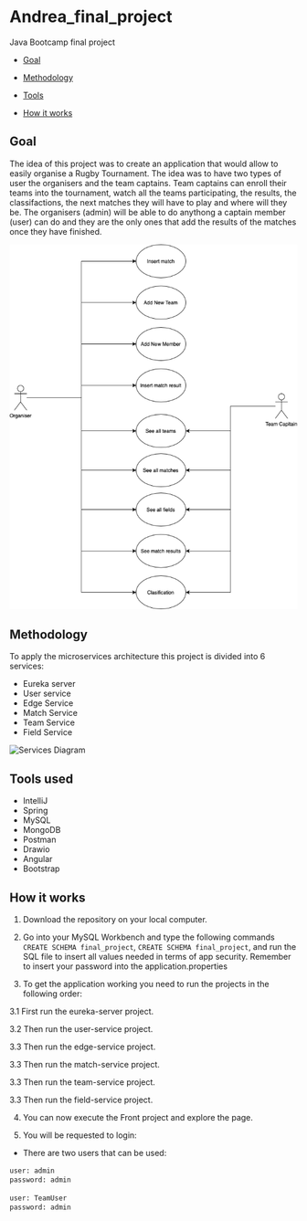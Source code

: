 # Andrea_final_project
Java Bootcamp final project

* [Goal](#goal)

* [Methodology](#methodology)

* [Tools](#tools)

* [How it works](#how-it-works)

## <a name="goal"></a>Goal
The idea of this project was to create an application that would allow to easily organise a Rugby Tournament. The idea was to have two types of user the organisers and the team captains.
Team captains can enroll their teams into the tournament, watch all the teams participating, the results, the classifactions, the next matches they will have to play and where will they be.
The organisers (admin) will be able to do anythong a captain member (user) can do and they are the only ones that add the results of the matches once they have finished.

![Functional Diagram](/img/Rugby_Functional_Diagram.png)

## <a name="methodology"></a>Methodology
To apply the microservices architecture this project is divided into 6 services:
      
- Eureka server
- User service
- Edge Service
- Match Service
- Team Service
- Field Service

![Services Diagram](/img/Rugby_Services_Diagram.png.png)


## <a name="tools"></a>Tools used
- IntelliJ
- Spring
- MySQL
- MongoDB
- Postman
- Drawio
- Angular
- Bootstrap


## <a name="how-it-works"></a>How it works


1. Download the repository on your local computer.

2. Go into your MySQL Workbench and type the following commands ```CREATE SCHEMA final_project```, ```CREATE SCHEMA final_project```, and run the SQL file to insert all values needed in terms of app security. Remember to insert your password into the application.properties

3. To get the application working you need to run the projects in the following order:

  3.1 First run the eureka-server project.
  
  3.2 Then run the user-service project.
  
  3.3 Then run the edge-service project.
  
  3.3 Then run the match-service project.
  
  3.3 Then run the team-service project.
  
  3.3 Then run the field-service project.

4. You can now execute the Front project and explore the page.

5. You will be requested to login:

* There are two users that can be used:

````
user: admin
password: admin

user: TeamUser
password: admin

````
